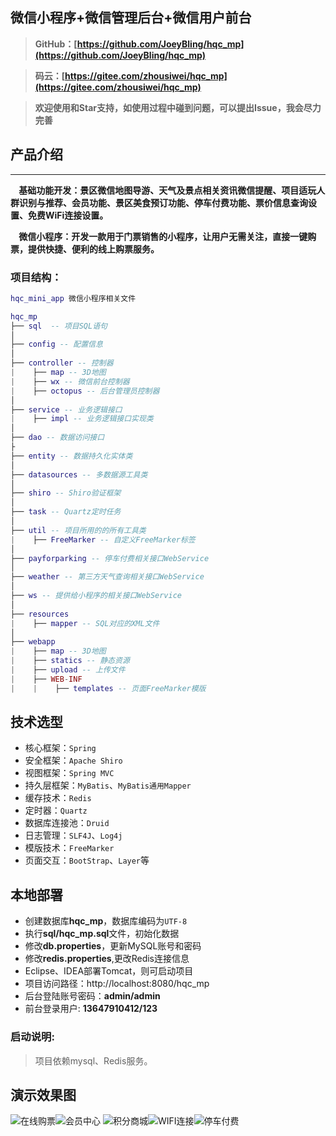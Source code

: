 ## 微信小程序+微信管理后台+微信用户前台

> **GitHub：[https://github.com/JoeyBling/hqc_mp](https://github.com/JoeyBling/hqc_mp)**

> **码云：[https://gitee.com/zhousiwei/hqc_mp](https://gitee.com/zhousiwei/hqc_mp)**

> **欢迎使用和Star支持，如使用过程中碰到问题，可以提出Issue，我会尽力完善**

## 产品介绍
-----------------------------------
**&#160;&#160;&#160;&#160;基础功能开发：景区微信地图导游、天气及景点相关资讯微信提醒、项目适玩人群识别与推荐、会员功能、景区美食预订功能、停车付费功能、票价信息查询设置、免费WiFi连接设置。**

**&#160;&#160;&#160;&#160;微信小程序：开发一款用于门票销售的小程序，让用户无需关注，直接一键购票，提供快捷、便利的线上购票服务。**

### 项目结构：
```lua
hqc_mini_app 微信小程序相关文件

hqc_mp
├── sql  -- 项目SQL语句
│
├── config -- 配置信息
│
├── controller -- 控制器
|    ├── map -- 3D地图
|    ├── wx -- 微信前台控制器
|    ├── octopus -- 后台管理员控制器
│
├── service -- 业务逻辑接口
|    ├── impl -- 业务逻辑接口实现类
│
├── dao -- 数据访问接口
├
├── entity -- 数据持久化实体类
│
├── datasources -- 多数据源工具类
│
├── shiro -- Shiro验证框架
│
├── task -- Quartz定时任务
│
├── util -- 项目所用的的所有工具类
|    ├── FreeMarker -- 自定义FreeMarker标签
│
├── payforparking -- 停车付费相关接口WebService
│
├── weather -- 第三方天气查询相关接口WebService
│
├── ws -- 提供给小程序的相关接口WebService
│
├── resources
|    ├── mapper -- SQL对应的XML文件
│
├── webapp
|    ├── map -- 3D地图
|    ├── statics -- 静态资源
|    ├── upload -- 上传文件
|    ├── WEB-INF
|    |    ├── templates -- 页面FreeMarker模版
```

## 技术选型
- 核心框架：`Spring`
- 安全框架：`Apache Shiro`
- 视图框架：`Spring MVC`
- 持久层框架：`MyBatis`、`MyBatis通用Mapper`
- 缓存技术：`Redis`
- 定时器：`Quartz`
- 数据库连接池：`Druid`
- 日志管理：`SLF4J`、`Log4j`
- 模版技术：`FreeMarker`
- 页面交互：`BootStrap`、`Layer`等

## 本地部署
- 创建数据库**hqc_mp**，数据库编码为`UTF-8`
- 执行**sql/hqc_mp.sql**文件，初始化数据
- 修改**db.properties**，更新MySQL账号和密码
- 修改**redis.properties**,更改Redis连接信息
- Eclipse、IDEA部署Tomcat，则可启动项目
- 项目访问路径：http://localhost:8080/hqc_mp
- 后台登陆账号密码：**admin/admin**
- 前台登录用户: **13647910412/123**

### 启动说明:
> 项目依赖mysql、Redis服务。

## 演示效果图
![在线购票](./screenshots/在线购票.png)![会员中心](./screenshots/会员中心.png)
![积分商城](./screenshots/积分商城.png)![WIFI连接](./screenshots/WIFI连接.png)![停车付费](./screenshots/停车付费.png)

